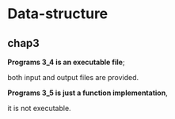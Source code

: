 # Data-structure

## chap3

**Programs 3_4 is an executable file**; 

both input and output files are provided.

**Programs 3_5 is just a function implementation**, 

it is not executable.
